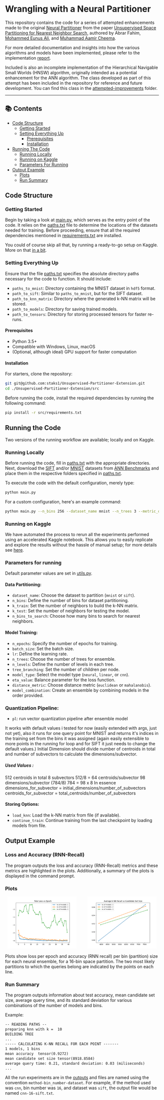 # Wrangling with a Neural Partitioner

This repository contains the code for a series of attempted enhancements made to the original [Neural Partitioner](https://github.com/abrar-fahim/Neural-Partitioner) from the paper [Unsupervised Space Partitioning for Nearest Neighbor Search](https://arxiv.org/abs/2206.08091), authored by Abrar Fahim, [Mohammed Eunus Ali](https://sites.google.com/site/mohammedeunusali/), and [Muhammad Aamir Cheema](http://www.aamircheema.com/).

For more detailed documentation and insights into how the various algorithms and models have been implemented, please refer to the implementation [report](report/sample-sigplan.pdf).

Included is also an incomplete implementation of the Hierarchical Navigable Small Worlds (HNSW) algorithm, originally intended as a potential enhancement for the ANN algorithm. The class developed as part of this attempt has been included in the repository for reference and future development. You can find this class in the [attempted-improvements](attempted-improvements/) folder.

---

## 📚 Contents
- [Code Structure](#code-structure)
  - [Getting Started](#getting-started)
  - [Setting Everything Up](#setting-everything-up)
    - [Prerequisites](#prerequisites)
    - [Installation](#installation)
- [Running The Code](#running-the-code)
  - [Running Locally](#running-locally)
  - [Running on Kaggle](#running-on-kaggle)
  - [Parameters For Running](#parameters)
- [Output Example](#output-example)
  - [Plots](#plots)
  - [Run Summary](#run-summary)

##  Code Structure

###  Getting Started
Begin by taking a look at [main.py](src/main.py), which serves as the entry point of the code. It relies on the [paths.txt](src/paths.txt) file to determine the locations of the datasets needed for training. Before proceeding, ensure that all the required dependencies mentioned in [requirements.txt](src/requirements.txt) are installed.

You could of course skip all that, by running a ready-to-go setup on Kaggle. More on that [in a bit](#running-on-kaggle).

### Setting Everything Up

Ensure that the file [paths.txt](src/paths.txt) specifies the absolute directory paths necessary for the code to function. It should include:
- `paths_to_mnist`: Directory containing the MNIST dataset in `hdf5` format.
- `path_to_sift`: Similar to `paths_to_mnist`, but for the SIFT dataset.
- `path_to_knn_matrix`: Directory where the generated k-NN matrix will be stored.
- `path_to_models`: Directory for saving trained models.
- `path_to_tensors`: Directory for storing processed tensors for faster re-runs.

#### Prerequisites
- Python 3.5+
- Compatible with Windows, Linux, macOS
- (Optional, although ideal) GPU support for faster computation

#### Installation

For starters, clone the repository:

```bash
git git@github.com:staks1/Unsupervised-Partitioner-Extension.git
cd ./Unsupervised-Partitioner-Extension/src 
```

Before running the code, install the required dependencies by running the following command:

```bash
pip install -r src/requirements.txt
```

## Running the Code

Two versions of the running workflow are available; locally and on Kaggle.

### Running Locally
Before running the code, fill in [paths.txt](paths.txt) with the appropriate directories. Next, download the [SIFT](http://corpus-texmex.irisa.fr/) and/or [MNIST](http://yann.lecun.com/exdb/mnist/) datasets from [ANN Benchmarks](https://github.com/erikbern/ann-benchmarks#data-sets) and place them in the respective folders specified in [paths.txt](paths.txt).

To execute the code with the default configuration, merely type:

```bash
python main.py
```

For a custom configuration, here's an example command:

```bash
python main.py --n_bins 256 --dataset_name mnist --n_trees 3 --metric_distance mahalanobis --model_combine cnn neural linear
```

### Running on Kaggle

We have automated the process to rerun all the experiments performed using an accelerated Kaggle notebook. This allows you to easily replicate and explore the results without the hassle of manual setup; for more details see [here](src/kaggle-notebook).

### Parameters for running
Default parameter values are set in [utils.py](src/utils.py).

#### Data Partitioning:
- `dataset_name`: Choose the dataset to partition (`mnist` or `sift`).
- `n_bins`: Define the number of bins for dataset partitioning.
- `k_train`: Set the number of neighbors to build the k-NN matrix.
- `k_test`: Set the number of neighbors for testing the model.
- `n_bins_to_search`: Choose how many bins to search for nearest neighbors.

#### Model Training:
- `n_epochs`: Specify the number of epochs for training.
- `batch_size`: Set the batch size.
- `lr`: Define the learning rate.
- `n_trees`: Choose the number of trees for ensemble.
- `n_levels`: Define the number of levels in each tree.
- `tree_branching`: Set the number of children per node.
- `model_type`: Select the model type (`neural`, `linear`, or `cnn`).
- `eta_value`: Balance parameter for the loss function.
- `distance_metric`: Choose distance metric (`euclidean` or `mahalanobis`).
- `model_combination`: Create an ensemble by combining models in the order provided.

### Quantization Pipeline:
- `pl`:  run vector quantization pipeline after ensemble model

It works with default values i tested for now (easily extended with args, just not yet), also it runs for one query point for MNIST and returns it's indices in the training set from the bins it was assigned (again easily extensible to more points in the running for loop and for SIFT it just needs to change the default values.)
Initial Dimension should divide number of centroids in total and number of subvectors to calculate the dimensions/subvector.
##### Used Values :
  512 centroids in total
  8 subvectors
  512/8 = 64 centroids/subvector
  98 dimensions/subvector (784/8)
  784 = 98 x 8
  In essence dimensions_for_subvector = initial_dimensions/number_of_subvectors
  centroids_for_subvector = total_centroids/number_of_subvectors



#### Storing Options:
- `load_knn`: Load the k-NN matrix from file (if available).
- `continue_train`: Continue training from the last checkpoint by loading models from file.

## Output Example

### Loss and Accuracy (RNN-Recall)
The program outputs the loss and accuracy (RNN-Recall) metrics and these metrics are highlighted in the plots. Additionally, a summary of the plots is displayed in the command prompt.

### Plots

<p align="center">
  <img alt="Light" src="src/kaggle-notebook/outputs/loss_vs_epoch.png" width="45%">
&nbsp; &nbsp; &nbsp; &nbsp;
  <img alt="Dark" src="src/kaggle-notebook/outputs/knn_recall_vs_cand_set_size.png" width="45%">
</p>

Plots show loss per epoch and accuracy (RNN recall) per bin (partition) size for each neural ensemble, for a 16-bin space partition. The two most likely partitions to which the queries belong are indicated by the points on each line.

### Run Summary
The program outputs information about test accuracy, mean candidate set size, average query time, and its standard deviation for various combinations of the number of models and bins.

Example:
```
-- READING PATHS --
preparing knn with k =  10
BUILDING TREE
...
----- CALCULATING K-NN RECALL FOR EACH POINT -------
1 models, 1 bins
mean accuracy  tensor(0.9272)
mean candidate set size tensor(8918.8584)
average query time: 0.21, standard deviation: 0.03 (miliseconds)
...
```

All the run experiments are in the [outputs](src/kaggle-notebook/outputs/) and files are named using the convention `method-bin_number-dataset`. For example, if the method used was `cnn`, bin number was `16`, and dataset was `sift`, the output file would be named `cnn-16-sift.txt`.

